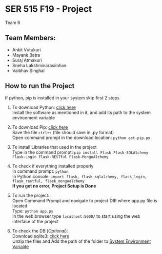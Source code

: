 # SER 515 F19 - Project

Team 6
## Team Members:
- Ankit Vutukuri
- Mayank Batra
- Suraj Atmakuri
- Sneha Lakshminarasimhan
- Vaibhav Singhal


## How to run the Project

If python, pip is installed in your system skip first 2 steps

1.	To download Python: [click here](https://www.python.org/downloads/)  
	Install the software as mentioned in it, and add its path to the system environment variable

2. 	To download Pip: [click here](https://bootstrap.pypa.io/get-pip.py)  
	Save the file `ctrl+s` (file should save in .py format)  
	Open command prompt in the download location: `python get-pip.py`

3.	To install Libraries that used in the project  
	Type in the command prompt: `pip install Flask Flask-SQLAlchemy Flask-Login Flask-RESTful Flask-MongoAlchemy`

4.	To check if everything installed properly  
	In command prompt: `python`  
	In Python console: `import flask, flask_sqlalchemy, flask_login, flask_restful, flask_mongoalchemy`  
	**If you get no error, Project Setup is Done**

5. To run the project:  
	Open Command Prompt and navigate to project DIR where app.py file is located  
	Type: `python app.py`  
	In the web browser type `localhost:5000/` to start using the web interface of the project  

6. To check the DB (*Optional*):  
	Download sqlite3: [click here](https://www.sqlite.org/download.html)  
	Unzip the files and Add the path of the folder to [System Environment Variable](https://docs.alfresco.com/4.2/tasks/fot-addpath.html)
